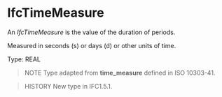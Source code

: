 # IfcTimeMeasure

An _IfcTimeMeasure_ is the value of the duration of periods.
<!-- end of short definition -->


Measured in seconds (s) or days (d) or other units of time.

Type: REAL

> NOTE Type adapted from **time_measure** defined in ISO 10303-41.

> HISTORY New type in IFC1.5.1.
